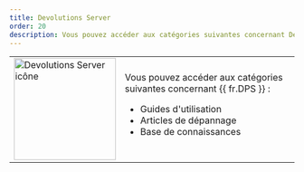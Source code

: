```yaml
---
title: Devolutions Server
order: 20
description: Vous pouvez accéder aux catégories suivantes concernant Devolutions Server ':' Guides d'utilisation, Articles de dépannage et Base de connaissances
---
```

<table>
	<tr>
		<td>
<img src="https://webdevolutions.blob.core.windows.net/images/projects/server/logos/server-icon-shadow.svg" width="180" alt="Devolutions Server icône">
		</td>
		<td>
Vous pouvez accéder aux catégories suivantes concernant {{ fr.DPS }} : 
<ul>
  <li>Guides d'utilisation</li>
  <li>Articles de dépannage</li>
  <li>Base de connaissances</li>
</ul> 
		</td>
	</tr>
</table>